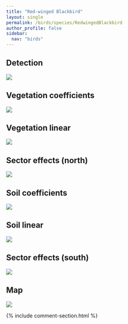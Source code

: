 ```yaml
---
title: "Red-winged Blackbird"
layout: single
permalink: /birds/species/RedwingedBlackbird
author_profile: false
sidebar:
  nav: "birds"
---
```


<h2>Detection</h2>

<img src="https://beallen.github.io/DevelopmentWebsite/assets/images/birds/RedwingedBlackbird/det.jpg">

<h2>Vegetation coefficients</h2>

<img src="https://beallen.github.io/DevelopmentWebsite/assets/images/birds/RedwingedBlackbird/veghf.jpg">

<h2>Vegetation linear</h2>

<img src="https://beallen.github.io/DevelopmentWebsite/assets/images/birds/RedwingedBlackbird/lin-north.jpg">

<h2>Sector effects (north)</h2>

<img src="https://beallen.github.io/DevelopmentWebsite/assets/images/birds/RedwingedBlackbird/sector-north.jpg">

<h2>Soil coefficients</h2>

<img src="https://beallen.github.io/DevelopmentWebsite/assets/images/birds/RedwingedBlackbird/soilhf.jpg">

<h2>Soil linear</h2>

<img src="https://beallen.github.io/DevelopmentWebsite/assets/images/birds/RedwingedBlackbird/lin-south.jpg">

<h2>Sector effects (south)</h2>

<img src="https://beallen.github.io/DevelopmentWebsite/assets/images/birds/RedwingedBlackbird/sector-south.jpg">

<h2>Map</h2>

<img src="https://beallen.github.io/DevelopmentWebsite/assets/images/birds/RedwingedBlackbird/map.jpg">

{% include comment-section.html %}
